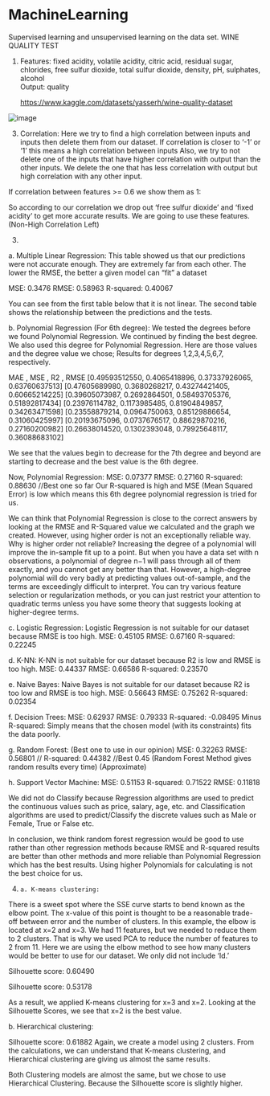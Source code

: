# MachineLearning
Supervised learning and unsupervised learning on the data set.
                                                                 WINE QUALITY TEST
1.	Features: fixed acidity, volatile acidity, citric acid, residual sugar, chlorides, free sulfur dioxide, total sulfur dioxide, density, pH, sulphates, alcohol  
Output: quality

       https://www.kaggle.com/datasets/yasserh/wine-quality-dataset
  	
![image](https://github.com/Halime23/MachineLearning/assets/122736002/eabca6cd-b9a9-41c4-84c9-3cd086a17aff)


 
3.	Correlation: 
Here we try to find a high correlation between inputs and inputs then delete them from our dataset. If correlation is closer to ‘-1’ or ‘1’ this means a high correlation between inputs Also, we try to not delete one of the inputs that have higher correlation with output than the other inputs. We delete the one that has less correlation with output but high correlation with any other input.
            
 
If correlation between features >= 0.6 we show them as 1:
 
So according to our correlation we drop out ‘free sulfur dioxide’ and ‘fixed acidity’ to get more accurate results.
We are going to use these features. (Non-High Correlation Left)
 
3.	
a.	Multiple Linear Regression: This table showed us that our predictions were not accurate enough. They are extremely far from each other.
The lower the RMSE, the better a given model can “fit” a dataset 
	
MSE: 0.3476
RMSE: 0.58963
R-squared: 0.40067

You can see from the first table below that it is not linear. The second table shows the relationship between the predictions and the tests.
 
 
b.	Polynomial Regression (For 6th degree): We tested the degrees before we found Polynomial Regression. We continued by finding the best degree. We also used this degree for Polynomial Regression. Here are those values and the degree value we chose;
Results for degrees 1,2,3,4,5,6,7, respectively.

MAE		, 	MSE		, 	R2	, 		RMSE
[0.49593512550, 0.4065418896, 0.37337926065, 0.63760637513]
[0.47605689980, 0.3680268217, 0.43274421405, 0.60665214225]
[0.39605073987, 0.2692864501, 0.58493705376, 0.51892817434]
[0.23976114782, 0.1173985485, 0.81904849857, 0.34263471598]
[0.23558879214, 0.0964750063, 0.85129886654, 0.31060425997]
[0.20193675096, 0.0737676517, 0.88629870216, 0.27160200982]
[0.26638014520, 0.1302393048, 0.79925648117, 0.36088683102]

We see that the values begin to decrease for the 7th degree and beyond are starting to decrease and the best value is the 6th degree.

Now, Polynomial Regression: 
       MSE: 0.07377 
       RMSE: 0.27160
       R-squared: 0.88630 //Best one so far 
Our R-squared is high and MSE (Mean Squared Error) is low which means this 6th degree polynomial regression is tried for us.
  
We can think that Polynomial Regression is close to the correct answers by looking at the RMSE and R-Squared value we calculated and the graph we created. However, using higher order is not an exceptionally reliable way.
Why is higher order not reliable?
Increasing the degree of a polynomial will improve the in-sample fit up to a point. But when you have a data set with n observations, a polynomial of degree n−1 will pass through all of them exactly, and you cannot get any better than that.
However, a high-degree polynomial will do very badly at predicting values out-of-sample, and the terms are exceedingly difficult to interpret. You can try various feature selection or regularization methods, or you can just restrict your attention to quadratic terms unless you have some theory that suggests looking at higher-degree terms.

c.	Logistic Regression: Logistic Regression is not suitable for our dataset because RMSE is too high.
MSE: 0.45105
RMSE: 0.67160
R-squared: 0.22245
 
d.	K-NN: K-NN is not suitable for our dataset because R2 is low and RMSE is too high.
MSE: 0.44337
RMSE: 0.66586
R-squared: 0.23570
 
e.	Naive Bayes: Naive Bayes is not suitable for our dataset because R2 is too low and RMSE is too high.
MSE: 0.56643
RMSE: 0.75262
R-squared: 0.02354
 
f.	Decision Trees:
MSE: 0.62937
RMSE: 0.79333
R-squared: -0.08495
Minus R-squared: Simply means that the chosen model (with its constraints) fits the data poorly.
 
g.	Random Forest: (Best one to use in our opinion)
MSE: 0.32263
RMSE: 0.56801 //
R-squared: 0.44382 //Best 0.45 (Random Forest Method gives random results every time)
(Approximate)
 
h.	Support Vector Machine: 
MSE:  0.51153
R-squared:  0.71522
RMSE:  0.11818

 

We did not do Classify because Regression algorithms are used to predict the continuous values such as price, salary, age, etc. and Classification algorithms are used to predict/Classify the discrete values such as Male or Female, True or False etc.


In conclusion, we think random forest regression would be good to use rather than other regression methods because RMSE and R-squared results are better than other methods and more reliable than Polynomial Regression which has the best results. Using higher Polynomials for calculating is not the best choice for us.


4.	
       a. K-means clustering:
There is a sweet spot where the SSE curve starts to bend known as the elbow point. The x-value of this point is thought to be a reasonable trade-off between error and the number of clusters. In this example, the elbow is located at x=2 and x=3.
We had 11 features, but we needed to reduce them to 2 clusters. That is why we used PCA to reduce the number of features to 2 from 11.
Here we are using the elbow method to see how many clusters would be better to use for our dataset. We only did not include ‘Id.’
 
 
Silhouette score: 0.60490

 
Silhouette score: 0.53178

As a result, we applied K-means clustering for x=3 and x=2. Looking at the Silhouette Scores, we see that x=2 is the best value.

b. Hierarchical clustering:

 
 
Silhouette score: 0.61882
Again, we create a model using 2 clusters. From the calculations, we can understand that K-means clustering, and Hierarchical clustering are giving us almost the same results.

Both Clustering models are almost the same, but we chose to use Hierarchical Clustering. Because the Silhouette score is slightly higher.
